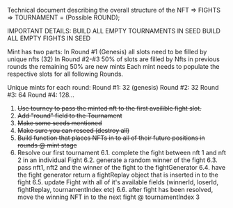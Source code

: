 Technical document describing the overall structure of the NFT => FIGHTS => TOURNAMENT = (Possible ROUND);

IMPORTANT DETAILS:
BUILD ALL EMPTY TOURNAMENTS IN SEED 
BUILD ALL EMPTY FIGHTS IN SEED

Mint has two parts:
In Round #1 (Genesis) all slots need to be filled by unique nfts (32)
In Round #2-#3  50% of slots are filled by Nfts in previous rounds the remaining 50% are new mints
Each mint needs to populate the respective slots for all following Rounds.

Unique mints for each round: 
    Round #1: 32 (genesis)
    Round #2: 32
    Round #3: 64
    Round #4: 128...



1. ~~Use tourney to pass the minted nft to the first availible fight slot.~~
2. ~~Add "round" field to the Tournament~~
3. ~~Make some seeds mentioned~~
4. ~~Make sure you can reseed (destroy all)~~
5. ~~Build function that places NFTs in to all of their future positions in rounds @ mint stage~~
6. Resolve our first tournament
    6.1. complete the fight between nft 1 and nft 2 in an individual Fight
    6.2. generate a random winner of the fight
    6.3. pass nft1, nft2 and the winner of the fight to the fightGenerator
    6.4. have the fight generator return a fightReplay object that is inserted in to the fight
    6.5. update Fight with all of it's available fields (winnerId, loserId, fightReplay, tournamentIndex etc)
    6.6. after fight has been resolved, move the winning NFT in to the next fight @ tournamentIndex 3
